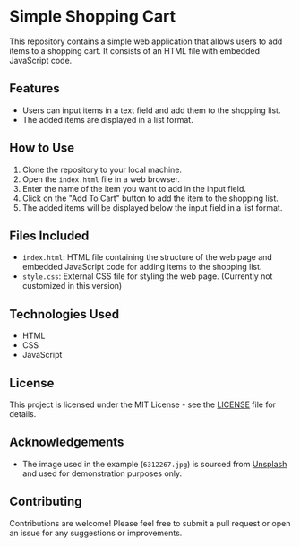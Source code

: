 # Simple Shopping Cart

This repository contains a simple web application that allows users to add items to a shopping cart. It consists of an HTML file with embedded JavaScript code.

## Features
- Users can input items in a text field and add them to the shopping list.
- The added items are displayed in a list format.

## How to Use
1. Clone the repository to your local machine.
2. Open the `index.html` file in a web browser.
3. Enter the name of the item you want to add in the input field.
4. Click on the "Add To Cart" button to add the item to the shopping list.
5. The added items will be displayed below the input field in a list format.

## Files Included
- `index.html`: HTML file containing the structure of the web page and embedded JavaScript code for adding items to the shopping list.
- `style.css`: External CSS file for styling the web page. (Currently not customized in this version)

## Technologies Used
- HTML
- CSS
- JavaScript

## License
This project is licensed under the MIT License - see the [LICENSE](LICENSE) file for details.

## Acknowledgements
- The image used in the example (`6312267.jpg`) is sourced from [Unsplash](https://unsplash.com/) and used for demonstration purposes only.

## Contributing
Contributions are welcome! Please feel free to submit a pull request or open an issue for any suggestions or improvements.
